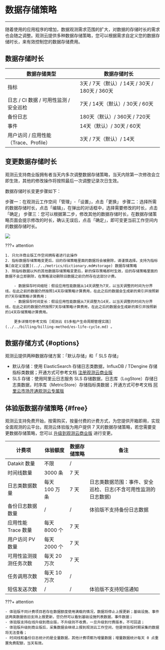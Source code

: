# 数据存储策略
---

随着使用的应用程序的增加，数据观测需求范围的扩大，对数据的存储时长的需求也会随之调整。观测云提供多种数据存储策略，您可以根据需求自定义您的数据存储时长，来有效控制您的数据存储费用。

## 数据存储时长

| 数据存储类型 | 数据存储时长 |
| --- | --- |
| 指标 | 3天 / 7天（默认）/ 14天 / 30天 / 180天 / 360天 |
| 日志 / CI 数据 / 可用性监测 / 安全巡检 | 7天 / 14天（默认）/ 30天 / 60天 |
| 备份日志 | 180天（默认）/ 360天 / 720天 |
| 事件 | 14天（默认）/ 30天 / 60天 |
| 用户访问 / 应用性能 （Trace、Profile） | 3天 / 7天（默认）/ 14天 |

## 变更数据存储时长

观测云支持商业版拥有者当天内多次调整数据存储策略，当天内除第一次修改会立即生效，其他的修改操作将按照最后一次调整记录次日生效。

数据存储时长变更步骤如下：

步骤一：在观测云工作空间「管理」-「设置」，点击「更换」
步骤二：选择所需的数据存储时长，点击「编辑」，在弹出的对话框中，选择需要修改的时长，点击「确定」
步骤三：您可以根据第二步，修改其他的数据存储时长，在数据存储策略页面会提示修改的时长，确认无误后，点击「确定」，即可变更当前工作空间内的数据存储时长。

![](../img/2.data_storage_2.png)


???+ attention

    1. 只允许商业版工作空间拥有者进行此操作
    2. 指标数据存储策略变更后，旧的存储策略里面的数据将会被删除，请谨慎选择。支持为指标集[自定义设置](../../metrics/dictionary.md#storage) 数据存储策略
    3. 除指标数据以外的其他数据存储策略变更后，新的保存策略即时生效，旧的存储策略里面的数据不会立即删除，在策略滚动删除旧数据之前仍然存在这部分计费。

        - 数据保存时间缩短：假设应用性能数据从14天调整为7天，以当天调整的时间为分界线，在此之前的数据仍然按照14天存储策略计算费用，在此之后的数据会生成新的索引并按照新的7天存储策略计算费用；
        - 数据保存时间变长：假设应用性能数据从7天调整为14天，以当天调整的时间为分界线，在此之前的数据仍然按照7天存储策略计算费用，在此之后的数据会生成新的索引并按照新的14天存储策略计算费用。
        
        更多详情可参考文档 [观测云 ES多租户生命周期管理实践](../../billing/billing-method/es-life-cycle.md) 。



## 数据存储方式 {#options}

观测云提供两种数据存储方案：「默认存储」和「 SLS 存储」

- 默认存储：使用 ElasticSearch 存储日志类数据，InfluxDB / TDengine 存储指标类数据；开通方式可参考文档 [注册观测云商业版](../../billing/commercial-register.md)
- SLS 存储：使用阿里云日志服务 SLS 存储数据，日志库（LogStore）存储日志类数据，时序库（MetricStore）存储指标类数据；开通方式可参考文档 [阿里云市场开通观测云专属版](../../billing/commercial-aliyun-sls.md)


## 体验版数据存储策略 {#free}

观测云支持免费开始，按需购买，按量付费的计费方式，为您提供开箱即用，实现全面观测的云平台。观测云体验版为用户提供 7 天的数据存储策略，若您需要变更数据存储策略，您可以 [升级到观测云商业版](../../billing/commercial-version.md) 进行变更。

| **计费项**             | **体验额度**  | **数据存储策略** | **备注**                                                     |
| ---------------------- | ------------- | ---------------- | ------------------------------------------------------------ |
| Datakit 数量           | 不限          | /                |                                                              |
| 时间线数量             | 3000 条       | 7 天             |                                                              |
| 日志类数据数量         | 每天 100 万条 | 7 天             | 日志类数据范围：事件、安全巡检、日志(不含可用性监测的日志数据) |
| 备份日志数据数量       | /             | /                | 体验版不支持备份日志数据                                     |
| 应用性能 Trace 数量    | 每天 8000 个  | 7 天             |                                                              |
| 用户访问 PV 数量       | 每天 2000 个  | 7 天             |                                                              |
| 可用性监测拨测任务次数 | 每天 20 万次  | 7 天             |                                                              |
| 任务调用次数           | 每天 10 万次  | /                |                                                              |
| 短信发送次数           | /             | /                | 体验版不支持短信通知                                         |

???+ attention

    - 体验版不同计费项目若存在数据额度使用满载的情况，数据将停止上报更新；基础设施、事件这两类数据依旧支持上报更新，您仍然可以看到基础设施列表数据，事件数据；
    - 体验版支持在线升级到商业版，不升级则不收费，一旦升级到付费版本，不可回退；
    - 体验版升级到商业版后，采集数据会继续上报到观测云工作空间，但是体验版时期采集的数据将无法查看；
    - 时间线和备份日志统计的是全量数据，其他计费项都为增量数据；增量数据统计每天 0 点重置免费配额，当天有效。

